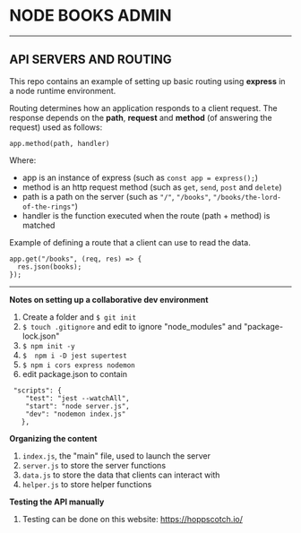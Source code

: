 # NODE BOOKS ADMIN
---

## API SERVERS AND ROUTING

This repo contains an example of setting up basic routing using **express** in a node runtime environment. 

Routing determines how an application responds to a client request. The response depends on the **path**, **request** and **method** (of answering the request) used as follows:

``` app.method(path, handler) ```

Where:

+ app is an instance of express (such as ``` const app = express(); ```)
+ method is an http request method (such as ```get```, ```send```, ```post``` and ```delete```)
+ path is a path on the server (such as ```"/"```, ```"/books"```, ```"/books/the-lord-of-the-rings"```)
+ handler is the function executed when the route (path + method) is matched

Example of defining a route that a client can use to read the data.

```
app.get("/books", (req, res) => {
  res.json(books); 
});
 ```

---
**Notes on setting up a collaborative dev environment**

1. Create a folder and ```$ git init``` 
2. ```$ touch .gitignore``` and edit to ignore "node_modules" and "package-lock.json"
2. ```$ npm init -y ```
3. ```$  npm i -D jest supertest```
4. ```$ npm i cors express nodemon```
4. edit package.json to contain
```
 "scripts": {
    "test": "jest --watchAll",
    "start": "node server.js",
    "dev": "nodemon index.js"
   },
```

**Organizing the content**

1. ```index.js```, the "main" file, used to launch the server 
2. ```server.js``` to store the server functions
3. ```data.js``` to store the data that clients can interact with
4. ```helper.js``` to store helper functions

**Testing the API manually**

1. Testing can be done on this website: https://hoppscotch.io/
